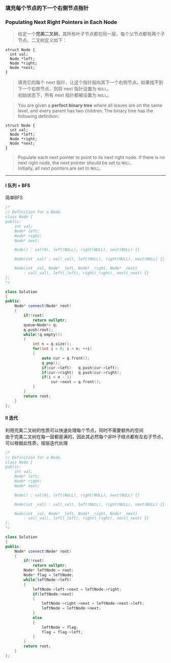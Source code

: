 ### 填充每个节点的下一个右侧节点指针
### Populating Next Right Pointers in Each Node

> 给定一个**完美二叉树**，其所有叶子节点都在同一层，每个父节点都有两个子节点。二叉树定义如下：
```
struct Node {
  int val;
  Node *left;
  Node *right;
  Node *next;
}
```
> 填充它的每个 next 指针，让这个指针指向其下一个右侧节点。如果找不到下一个右侧节点，则将 next 指针设置为 `NULL`。  
> 初始状态下，所有 next 指针都被设置为 `NULL`。  

> You are given a **perfect binary tree** where all leaves are on the same level, and every parent has two children. The binary tree has the following definition:  
```
struct Node {
  int val;
  Node *left;
  Node *right;
  Node *next;
}
```
> Populate each next pointer to point to its next right node. If there is no next right node, the next pointer should be set to `NULL`.  
> Initially, all next pointers are set to `NULL`.  

----------

#### I 队列 + BFS

简单BFS

```cpp
/*
// Definition for a Node.
class Node {
public:
    int val;
    Node* left;
    Node* right;
    Node* next;

    Node() : val(0), left(NULL), right(NULL), next(NULL) {}

    Node(int _val) : val(_val), left(NULL), right(NULL), next(NULL) {}

    Node(int _val, Node* _left, Node* _right, Node* _next)
        : val(_val), left(_left), right(_right), next(_next) {}
};
*/

class Solution 
{
public:
    Node* connect(Node* root) 
    {
        if(!root)
            return nullptr;
        queue<Node*> q;
        q.push(root);
        while(!q.empty())
        {
            int n = q.size();
            for(int i = 0; i < n; ++i)
            {
                auto cur = q.front();
                q.pop();
                if(cur->left)   q.push(cur->left);
                if(cur->right)  q.push(cur->right);
                if(i < n - 1)
                    cur->next = q.front();
            }
        }
        return root;
    }
};
```

#### II 迭代

利用完美二叉树的性质可以快速处理每个节点，同时不需要额外的空间  
由于完美二叉树在每一层都是满的，因此其必然每个非叶子结点都有左右子节点，可以根据此性质，按层迭代处理  

```cpp
/*
// Definition for a Node.
class Node {
public:
    int val;
    Node* left;
    Node* right;
    Node* next;

    Node() : val(0), left(NULL), right(NULL), next(NULL) {}

    Node(int _val) : val(_val), left(NULL), right(NULL), next(NULL) {}

    Node(int _val, Node* _left, Node* _right, Node* _next)
        : val(_val), left(_left), right(_right), next(_next) {}
};
*/

class Solution 
{
public:
    Node* connect(Node* root) 
    {
        if(!root)
            return nullptr;
        Node* leftNode = root;
        Node* flag = leftNode;
        while(leftNode->left)
        {
            leftNode->left->next = leftNode->right;
            if(leftNode->next)
            {
                leftNode->right->next = leftNode->next->left;
                leftNode = leftNode->next;
            }
            else
            {
                leftNode = flag;
                flag = flag->left;
            }
        }
        return root;
    }
};
```
